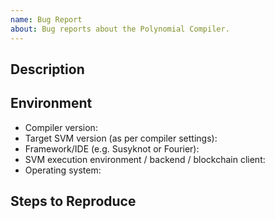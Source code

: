 ```yaml
---
name: Bug Report
about: Bug reports about the Polynomial Compiler.
---
```


<!--## Prerequisites

- First, many thanks for taking part in the community. We really appreciate that.
- We realize there is a lot of information requested here. We ask only that you do your best to provide as much information as possible so we can better help you.
- Support questions are better asked in one of the following locations:
	- [Polynomial chat](https://gitter.im/susy-lang/polynomial)
	- [Stack Overflow](https://sophon.stackexchange.com/)
- Ensure the issue isn't already reported.
- The issue should be reproducible with the latest polynomial version; however, this isn't a hard requirement and being reproducible with an older version is sufficient.
-->

## Description

<!--Please shortly describe the bug you have found, and what you expect instead.-->

## Environment

- Compiler version:
- Target SVM version (as per compiler settings):
- Framework/IDE (e.g. Susyknot or Fourier):
- SVM execution environment / backend / blockchain client:
- Operating system:

## Steps to Reproduce

<!--
Please provide a *minimal* source code example to trigger the bug you have found.
Please also mention any command line flags that are necessary for triggering the bug.
Provide as much information as necessary to reproduce the bug.

```
// Some *minimal* Polynomial source code to reproduce the bug.
// ...
```
-->